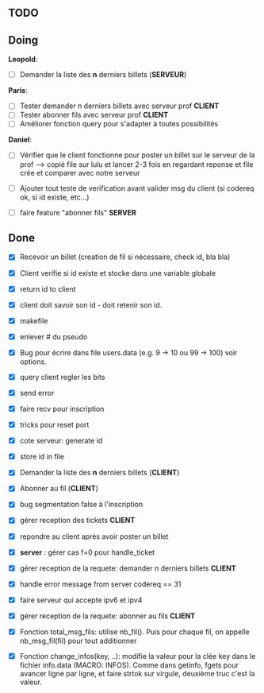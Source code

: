 ## TODO


## Doing
**Leopold**:
- [ ] Demander la liste des **n** derniers billets (**SERVEUR**)

**Paris**:
- [ ] Tester demander n derniers billets avec serveur prof **CLIENT**
- [ ] Tester abonner fils avec serveur prof **CLIENT**
- [ ] Améliorer fonction query pour s'adapter à toutes possibilités

**Daniel**:
- [ ] Vérifier que le client fonctionne pour poster un billet sur le serveur de la prof --> copié file sur lulu et lancer 2-3 fois en regardant reponse et file crée et comparer avec notre serveur
- [ ] Ajouter tout teste de verification avant valider msg du client (si codereq ok, si id existe, etc...)
- [ ] faire feature "abonner fils" **SERVER**


## Done

- [x] Recevoir un billet (creation de fil si nécessaire, check id, bla bla)
- [x] Client verifie si id existe et stocke dans une variable globale
- [x] return id to client
- [x] client doit savoir son id - doit retenir son id.
- [x] makefile
- [x] enlever # du pseudo
- [x] Bug pour écrire dans file users.data (e.g. 9 -> 10 ou 99 -> 100) voir options.
- [x] query client regler les bits
- [x] send error
- [x] faire recv pour inscription
- [x] tricks pour reset port
- [x] cote serveur: generate id
- [x] store id in file
- [x] Demander la liste des **n** derniers billets (**CLIENT**)
- [x] Abonner au fil (**CLIENT**)
- [x] bug segmentation false à l'inscription
- [x] gérer reception des tickets **CLIENT**
- [x] repondre au client après avoir poster un billet
- [x] **server** : gérer cas f=0 pour handle_ticket
- [x] gérer reception de la requete: demander n derniers billets **CLIENT**
- [x] handle error message from server codereq == 31 
- [x] faire serveur qui accepte ipv6 et ipv4
- [x] gérer reception de la requete: abonner au fils **CLIENT**
- [x] Fonction total_msg_fils: utilise nb_fil(). Puis pour chaque fil, on appelle nb_msg_fil(fil) pour tout additionner
- [x] Fonction change_infos(key, ..): modifie la valeur pour la clée key dans le fichier info.data (MACRO: INFOS). Comme dans getinfo, fgets pour avancer ligne par ligne, et faire strtok sur virgule, deuxième truc c'est la valeur. 


